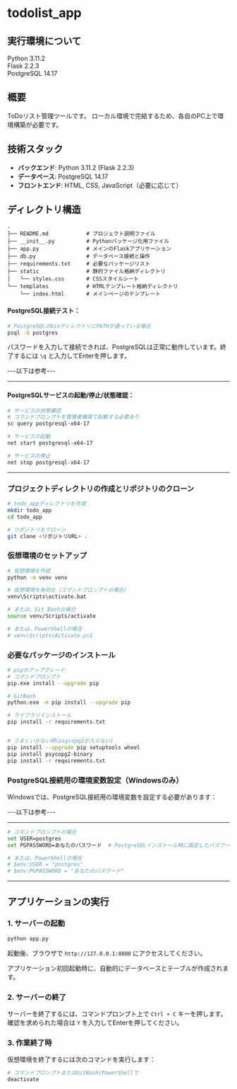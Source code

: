 # todolist_app

## 実行環境について  
Python 3.11.2  
Flask 2.2.3  
PostgreSQL 14.17  

## 概要

ToDoリスト管理ツールです。
ローカル環境で完結するため、各自のPC上で環境構築が必要です。

## 技術スタック

- **バックエンド**: Python 3.11.2 (Flask 2.2.3)
- **データベース**: PostgreSQL 14.17
- **フロントエンド**: HTML, CSS, JavaScript（必要に応じて）

## ディレクトリ構造

```
.
├── README.md            # プロジェクト説明ファイル
├── __init__.py          # Pythonパッケージ化用ファイル
├── app.py               # メインのFlaskアプリケーション
├── db.py                # データベース接続と操作
├── requirements.txt     # 必要なパッケージリスト
├── static               # 静的ファイル格納ディレクトリ
│   └── styles.css       # CSSスタイルシート
└── templates            # HTMLテンプレート格納ディレクトリ
    └── index.html       # メインページのテンプレート
```

#### PostgreSQL接続テスト：

```bash
# PostgreSQLのbinディレクトリにPATHが通っている場合
psql -U postgres
```
パスワードを入力して接続できれば、PostgreSQLは正常に動作しています。終了するには `\q` と入力してEnterを押します。


---以下は参考---

---
#### PostgreSQLサービスの起動/停止/状態確認：

```bash
# サービスの状態確認
# コマンドプロンプトを管理者権限で起動する必要あり
sc query postgresql-x64-17

# サービスの起動
net start postgresql-x64-17

# サービスの停止
net stop postgresql-x64-17
```

---

### プロジェクトディレクトリの作成とリポジトリのクローン

```bash
# todo_appディレクトリを作成
mkdir todo_app
cd todo_app

# リポジトリをクローン
git clone <リポジトリURL> .
```

### 仮想環境のセットアップ

```bash
# 仮想環境を作成
python -m venv venv

# 仮想環境を有効化（コマンドプロンプトの場合）
venv\Scripts\activate.bat

# または、Git Bashの場合
source venv/Scripts/activate

# または、PowerShellの場合
# venv\Scripts\Activate.ps1
```

### 必要なパッケージのインストール

```bash
# pipのアップグレード
# コマンドプロンプト
pip.exe install --upgrade pip

# GitBash
python.exe -m pip install --upgrade pip

# ライブラリインストール
pip install -r requirements.txt


# うまくいかない時(psycopg2が入らない)
pip install --upgrade pip setuptools wheel
pip install psycopg2-binary
pip install -r requirements.txt
```

### PostgreSQL接続用の環境変数設定（Windowsのみ）

Windowsでは、PostgreSQL接続用の環境変数を設定する必要があります：

---以下は参考---

---

```bash
# コマンドプロンプトの場合
set USER=postgres
set PGPASSWORD=あなたのパスワード  # PostgreSQLインストール時に設定したパスワード

# または、PowerShellの場合
# $env:USER = "postgres"
# $env:PGPASSWORD = "あなたのパスワード"
```
---

## アプリケーションの実行

### 1. サーバーの起動

```bash
python app.py
```

起動後、ブラウザで `http://127.0.0.1:8080` にアクセスしてください。

アプリケーション初回起動時に、自動的にデータベースとテーブルが作成されます。

### 2. サーバーの終了

サーバーを終了するには、コマンドプロンプト上で `Ctrl + C` キーを押します。確認を求められた場合は `Y` を入力してEnterを押してください。

### 3. 作業終了時

仮想環境を終了するには次のコマンドを実行します：

```bash
# コマンドプロンプトまたはGitBash/PowerShellで
deactivate
```
